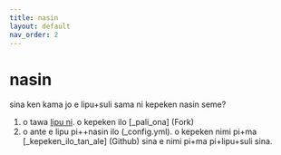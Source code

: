 ```yaml
---
title: nasin
layout: default
nav_order: 2
---
```


# nasin

sina ken kama jo e lipu+suli sama ni kepeken nasin seme?

1. o tawa [lipu ni](https://github.com/joelthomastr/lipu-sulilonsitelen-pona). o kepeken ilo [_pali_ona] <span class="eng">(Fork)</span>
2. o ante e lipu pi++nasin ilo <span class="eng">(_config.yml)</span>. o kepeken nimi pi+ma [_kepeken_ilo_tan_ale] <span class="eng">(Github)</span> sina e nimi pi+ma pi+lipu+suli sina.
